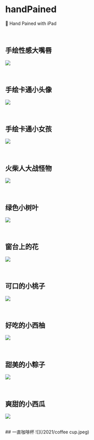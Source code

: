 # handPained
🎨 Hand Pained with iPad

<br>

## 手绘性感大嘴唇

![](/2021/dazuichun.jpg)

<br>

## 手绘卡通小头像

![](/2021/touxiang.jpeg)

<br>

## 手绘卡通小女孩

![](/2021/nvhai.jpeg)

<br>

## 火柴人大战怪物
![](/2021/dzgs.jpg)

<br>

## 绿色小树叶
![](/2021/leaf.jpg)

<br>

## 窗台上的花
![](/2021/flow.png)

<br>

## 可口的小桃子
![](/2021/peach.png)

<br>

## 好吃的小西柚
![](/2021/grapefruit.png)

<br>

## 甜美的小粽子

![](/2021/zongzi.png)

<br>

## 爽甜的小西瓜
![](/2021/watermelon.png)

<br>
## 一直咖啡杯
![](/2021/coffee cup.jpeg)
 
